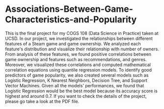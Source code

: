 # Associations-Between-Game-Characteristics-and-Popularity

This is the final project for my COGS 108 (Data Science in Practice) taken at UCSD. In our project, we investigated the relationships between different features of a Steam game and game ownership. We analyzed each feature's distribution and visualize their relationship with number of owners. From analysis of these features, we found positive correlations between game ownership and features such as recommendations, and genres. Moreover, we visualized these correlations and computed mathematical correlation equations using quantile regression models. To identify good predictors of game popularity, we also created several models such as Logistic Regression, K Nearest Neighbors, Decision Tree, and Support Vector Machines. Given all the models' performances, we found that Logistic Regression would be the best model because its accuracy score is highest and around 0.7. If you want to check the details of the project, please go take a look at the PDF file.

